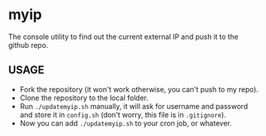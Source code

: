myip
====

The console utility to find out the current external IP and push it to the github repo.

USAGE
-----

- Fork the repository (it won't work otherwise, you can't push to my repo).
- Clone the repository to the local folder.
- Run `./updatemyip.sh` manually, it will ask for username and password and store it in `config.sh` (don't worry, this file is in `.gitignore`).
- Now you can add `./updatemyip.sh` to your cron job, or whatever.
